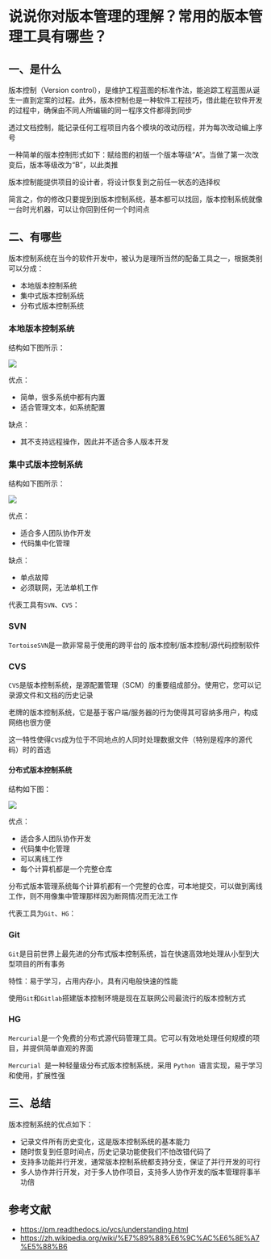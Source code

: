 # 说说你对版本管理的理解？常用的版本管理工具有哪些？


## 一、是什么

版本控制（Version control），是维护工程蓝图的标准作法，能追踪工程蓝图从诞生一直到定案的过程。此外，版本控制也是一种软件工程技巧，借此能在软件开发的过程中，确保由不同人所编辑的同一程序文件都得到同步

透过文档控制，能记录任何工程项目内各个模块的改动历程，并为每次改动编上序号

一种简单的版本控制形式如下：赋给图的初版一个版本等级“A”。当做了第一次改变后，版本等级改为“B”，以此类推

版本控制能提供项目的设计者，将设计恢复到之前任一状态的选择权

简言之，你的修改只要提到到版本控制系统，基本都可以找回，版本控制系统就像一台时光机器，可以让你回到任何一个时间点

## 二、有哪些

版本控制系统在当今的软件开发中，被认为是理所当然的配备工具之一，根据类别可以分成：

- 本地版本控制系统
- 集中式版本控制系统
- 分布式版本控制系统

### 本地版本控制系统

结构如下图所示：

![](https://static.vue-js.com/c545ded0-f5ad-11eb-ab90-d9ae814b240d.png)

优点：

- 简单，很多系统中都有内置
- 适合管理文本，如系统配置

缺点：

- 其不支持远程操作，因此并不适合多人版本开发

### 集中式版本控制系统

结构如下图所示：

![](https://static.vue-js.com/8b4b3040-f5ad-11eb-85f6-6fac77c0c9b3.png)

优点：

- 适合多人团队协作开发
- 代码集中化管理

缺点：

- 单点故障
- 必须联网，无法单机工作

代表工具有`SVN`、`CVS`：

### SVN

`TortoiseSVN`是一款非常易于使用的跨平台的 版本控制/版本控制/源代码控制软件

### CVS

`CVS`是版本控制系统，是源配置管理（SCM）的重要组成部分。使用它，您可以记录源文件和文档的历史记录

老牌的版本控制系统，它是基于客户端/服务器的行为使得其可容纳多用户，构成网络也很方便

这一特性使得`CVS`成为位于不同地点的人同时处理数据文件（特别是程序的源代码）时的首选

#### 分布式版本控制系统

结构如下图：

![](https://static.vue-js.com/4301a260-f5ad-11eb-85f6-6fac77c0c9b3.png)

优点：

- 适合多人团队协作开发
- 代码集中化管理
- 可以离线工作
- 每个计算机都是一个完整仓库

分布式版本管理系统每个计算机都有一个完整的仓库，可本地提交，可以做到离线工作，则不用像集中管理那样因为断网情况而无法工作

代表工具为`Git`、`HG`：

### Git

`Git`是目前世界上最先进的分布式版本控制系统，旨在快速高效地处理从小型到大型项目的所有事务

特性：易于学习，占用内存小，具有闪电般快速的性能

使用`Git`和`Gitlab`搭建版本控制环境是现在互联网公司最流行的版本控制方式

### HG

`Mercurial`是一个免费的分布式源代码管理工具。它可以有效地处理任何规模的项目，并提供简单直观的界面

`Mercurial `是一种轻量级分布式版本控制系统，采用 `Python `语言实现，易于学习和使用，扩展性强

## 三、总结

版本控制系统的优点如下：

- 记录文件所有历史变化，这是版本控制系统的基本能力
- 随时恢复到任意时间点，历史记录功能使我们不怕改错代码了
- 支持多功能并行开发，通常版本控制系统都支持分支，保证了并行开发的可行
- 多人协作并行开发，对于多人协作项目，支持多人协作开发的版本管理将事半功倍

## 参考文献

- https://pm.readthedocs.io/vcs/understanding.html
- https://zh.wikipedia.org/wiki/%E7%89%88%E6%9C%AC%E6%8E%A7%E5%88%B6
